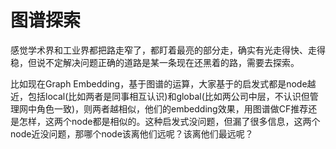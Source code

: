 # 图谱探索

感觉学术界和工业界都把路走窄了，都盯着最亮的部分走，确实有光走得快、走得稳，但说不定解决问题正确的道路是某一条现在还黑着的路，需要去探索。

比如现在Graph Embedding，基于图谱的运算，大家基于的启发式都是node越近，包括local\(比如两者是同事相互认识\)和global\(比如两公司中层，不认识但管理网中角色一致\)，则两者越相似，他们的embedding效果，用图谱做CF推荐还是怎样，这两个node都是相似的。这种启发式没问题，但漏了很多信息，这两个node近没问题，那哪个node该离他们远呢？该离他们最远呢？

